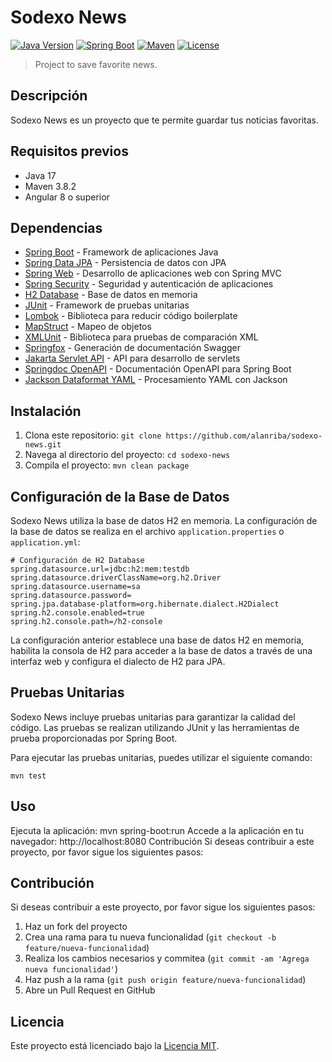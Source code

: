 # Sodexo News

[![Java Version](https://img.shields.io/badge/Java-17-blue.svg)](https://jdk.java.net/17/)
[![Spring Boot](https://img.shields.io/badge/Spring%20Boot-3.1.0-brightgreen.svg)](https://spring.io/projects/spring-boot)
[![Maven](https://img.shields.io/badge/Maven-3.8.2-blue.svg)](https://maven.apache.org/)
[![License](https://img.shields.io/badge/License-MIT-yellow.svg)](https://opensource.org/licenses/MIT)

> Project to save favorite news.

## Descripción

Sodexo News es un proyecto que te permite guardar tus noticias favoritas.

## Requisitos previos

- Java 17
- Maven 3.8.2
- Angular 8 o superior

## Dependencias

- [Spring Boot](https://spring.io/projects/spring-boot) - Framework de aplicaciones Java
- [Spring Data JPA](https://spring.io/projects/spring-data-jpa) - Persistencia de datos con JPA
- [Spring Web](https://spring.io/projects/spring-web) - Desarrollo de aplicaciones web con Spring MVC
- [Spring Security](https://spring.io/projects/spring-security) - Seguridad y autenticación de aplicaciones
- [H2 Database](https://www.h2database.com/html/main.html) - Base de datos en memoria
- [JUnit](https://junit.org/junit5/) - Framework de pruebas unitarias
- [Lombok](https://projectlombok.org/) - Biblioteca para reducir código boilerplate
- [MapStruct](https://mapstruct.org/) - Mapeo de objetos
- [XMLUnit](https://www.xmlunit.org/) - Biblioteca para pruebas de comparación XML
- [Springfox](https://springfox.github.io/springfox/) - Generación de documentación Swagger
- [Jakarta Servlet API](https://jakarta.ee/specifications/servlet/) - API para desarrollo de servlets
- [Springdoc OpenAPI](https://springdoc.org/) - Documentación OpenAPI para Spring Boot
- [Jackson Dataformat YAML](https://github.com/FasterXML/jackson-dataformats-text/tree/master/yaml) - Procesamiento YAML con Jackson

## Instalación

1. Clona este repositorio: `git clone https://github.com/alanriba/sodexo-news.git`
2. Navega al directorio del proyecto: `cd sodexo-news`
3. Compila el proyecto: `mvn clean package`

## Configuración de la Base de Datos

Sodexo News utiliza la base de datos H2 en memoria. La configuración de la base de datos se realiza en el archivo `application.properties` o `application.yml`:

```properties
# Configuración de H2 Database
spring.datasource.url=jdbc:h2:mem:testdb
spring.datasource.driverClassName=org.h2.Driver
spring.datasource.username=sa
spring.datasource.password=
spring.jpa.database-platform=org.hibernate.dialect.H2Dialect
spring.h2.console.enabled=true
spring.h2.console.path=/h2-console
```

La configuración anterior establece una base de datos H2 en memoria, habilita la consola de H2 para acceder a la base de datos a través de una interfaz web y configura el dialecto de H2 para JPA.


## Pruebas Unitarias
Sodexo News incluye pruebas unitarias para garantizar la calidad del código. Las pruebas se realizan utilizando JUnit y las herramientas de prueba proporcionadas por Spring Boot.

Para ejecutar las pruebas unitarias, puedes utilizar el siguiente comando:

```batch
mvn test
```

## Uso
Ejecuta la aplicación: mvn spring-boot:run
Accede a la aplicación en tu navegador: http://localhost:8080
Contribución
Si deseas contribuir a este proyecto, por favor sigue los siguientes pasos:

## Contribución

Si deseas contribuir a este proyecto, por favor sigue los siguientes pasos:

1. Haz un fork del proyecto
2. Crea una rama para tu nueva funcionalidad (`git checkout -b feature/nueva-funcionalidad`)
3. Realiza los cambios necesarios y commitea (`git commit -am 'Agrega nueva funcionalidad'`)
4. Haz push a la rama (`git push origin feature/nueva-funcionalidad`)
5. Abre un Pull Request en GitHub

## Licencia

Este proyecto está licenciado bajo la [Licencia MIT](LICENSE).
